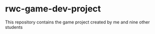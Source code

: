 # rwc-game-dev-project
This repository contains the game project created by me and nine other students
